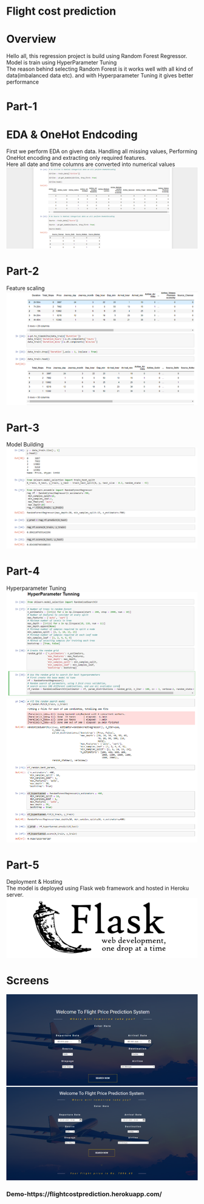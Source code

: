 # Flight cost prediction

# Overview
Hello all, this regression project is build using Random Forest Regressor. </br>
Model is train using HyperParameter Tuning</br>
The reason behind selecting Random Forest is it works well with all kind of data(imbalanced data etc). and with Hyperparameter Tuning it gives better performance

# Part-1
# EDA & OneHot Endcoding
First we perform EDA on given data. Handling all missing values, Performing OneHot encoding and extracting only required features.</br>
Here all date and time columns are converted into numerical values
<img src="OneHot.PNG" alt="">

# Part-2
Feature scaling 
<img src="DateTime.PNG" alt="">

# Part-3
Model Building
<img src="Model.PNG" alt="">

# Part-4
Hyperparameter Tuning
<img src="Hyperparameter.PNG" alt="">
<img src="BestParameter.PNG" alt="">

# Part-5
Deployment & Hosting</br>
The model is deployed using Flask web framework and hosted in Heroku server.
<img src="Flask.PNG" alt="">

# Screens
<img src="Screen1.png" alt="">
<img src="Screen2.png" alt="">

<h3>Demo-https://flightcostprediction.herokuapp.com/</h3>
